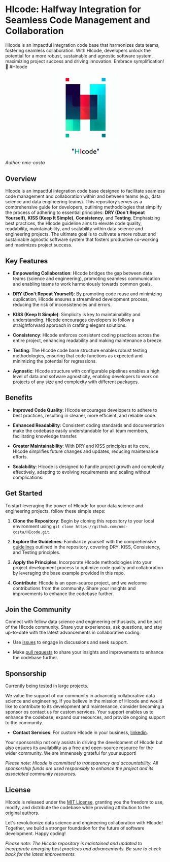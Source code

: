 # HIcode: Halfway Integration for Seamless Code Management and Collaboration
HIcode is an impactful integration code base that harmonizes data teams, fostering seamless collaboration. With HIcode, developers unlock the potential for a more robust, sustainable and agnostic software system, maximizing project success and driving innovation. Embrace symplification! 🚀 #HIcode


<p align="center">
<img src="./docs/logo_1_small.png" width="200">
</p>


*Author: nmc-costa*

## Overview

HIcode is an impactful integration code base designed to facilitate seamless code management and collaboration within and between teams (e.g., data science and data engineering teams). This repository serves as a comprehensive guide for developers, outlining methodologies that simplify the process of adhering to essential principles: **DRY (Don't Repeat Yourself)**, **KISS (Keep It Simple)**, **Consistency**, and **Testing**. Emphasizing best practices, the HIcode guideline aims to elevate code quality, readability, maintainability, and scalability within data science and engineering projects. The ultimate goal is to cultivate a more robust and sustainable agnostic software system that fosters productive co-working and maximizes project success.

## Key Features

- **Empowering Collaboration**: HIcode bridges the gap between data teams (science and engineering), promoting seamless communication and enabling teams to work harmoniously towards common goals.

- **DRY (Don't Repeat Yourself)**: By promoting code reuse and minimizing duplication, HIcode ensures a streamlined development process, reducing the risk of inconsistencies and errors.

- **KISS (Keep It Simple)**: Simplicity is key to maintainability and understanding. HIcode encourages developers to follow a straightforward approach in crafting elegant solutions.

- **Consistency**: HIcode enforces consistent coding practices across the entire project, enhancing readability and making maintenance a breeze.

- **Testing**: The HIcode code base structure enables robust testing methodologies, ensuring that code functions as expected and minimizing the potential for regressions.

- **Agnostic**: HIcode structure with configurable pipelines enables a high level of data and sofware agnosticity, enabling developers to work on projects of any size and complexity with different packages.


## Benefits

- **Improved Code Quality**: HIcode encourages developers to adhere to best practices, resulting in cleaner, more efficient, and reliable code.

- **Enhanced Readability**: Consistent coding standards and documentation make the codebase easily understandable for all team members, facilitating knowledge transfer.

- **Greater Maintainability**: With DRY and KISS principles at its core, HIcode simplifies future changes and updates, reducing maintenance efforts.

- **Scalability**: HIcode is designed to handle project growth and complexity effectively, adapting to evolving requirements and scaling without complications.

## Get Started

To start leveraging the power of HIcode for your data science and engineering projects, follow these simple steps:

1. **Clone the Repository**: Begin by cloning this repository to your local environment using `git clone https://github.com/nmc-costa/HIcode.git`.

2. **Explore the Guidelines**: Familiarize yourself with the comprehensive [guidelines](https://github.com/nmc-costa/HIcode/blob/main/HIcode_guidelines.md) outlined in the repository, covering DRY, KISS, Consistency, and Testing principles.

3. **Apply the Principles**: Incorporate HIcode methodologies into your project development process to optimize code quality and collaboration by leveraging the base example provided in this repo.

4. **Contribute**: HIcode is an open-source project, and we welcome contributions from the community. Share your insights and improvements to enhance the codebase further.


## Join the Community

Connect with fellow data science and engineering enthusiasts, and be part of the HIcode community. Share your experiences, ask questions, and stay up-to-date with the latest advancements in collaborative coding.

- Use [issues](https://github.com/nmc-costa/HIcode/issues) to engage in discussions and seek support.

- Make [pull requests](https://github.com/nmc-costa/HIcode/pulls) to share your insights and improvements to enhance the codebase further.



## Sponsorship

Currently being tested in large projects.

We value the support of our community in advancing collaborative data science and engineering. If you believe in the mission of HIcode and would like to contribute to its development and maintenance, consider becoming a sponsor os contact us for custom services. Your support enables us to enhance the codebase, expand our resources, and provide ongoing support to the community.

- **Contact Services**: For custom HIcode in your business, [linkedin](linkedin.com/in/nuno-m-c-da-costa-a14a4349).

<!--
- **Patreon**: Show your commitment by becoming a patron on [Patreon](https://www.patreon.com/hicode). *TODO*

- **Open Collective**: Contribute to HIcode's sustainability by sponsoring us on [Open Collective](https://opencollective.com/hicode). Your donations help us cover project-related expenses and support ongoing improvements.*TODO*

- **GitHub Sponsors**: Support the HIcode project through GitHub Sponsors and help us maintain its quality and accessibility. Visit our [GitHub Sponsors](https://github.com/sponsors/hicode) page to explore sponsorship options. *TODO*
)
-->
Your sponsorship not only assists in driving the development of HIcode but also ensures its availability as a free and open-source resource for the wider community. We are immensely grateful for your support!

*Please note: HIcode is committed to transparency and accountability. All sponsorship funds are used responsibly to enhance the project and its associated community resources.*

## License

HIcode is released under the [MIT License](https://opensource.org/licenses/MIT), granting you the freedom to use, modify, and distribute the codebase while providing attribution to the original authors.

Let's revolutionize data science and engineering collaboration with HIcode! Together, we build a stronger foundation for the future of software development. Happy coding!

*Please note: The HIcode repository is maintained and updated to incorporate emerging best practices and advancements. Be sure to check back for the latest improvements.*
